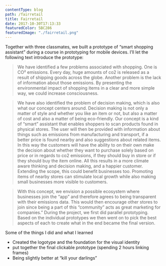 ```yaml
---
contentType: blog
path: /fairretail
title: Fairretail
date: 2017-10-30T17:13:33
featuredColor: 5BC286
featuredImage: "./fairretail.png"
---
```

Together with three classmates, we built a prototype of “smart shopping assistant” during a course in prototyping for mobile devices. I’ll let the following text introduce the prototype:

> We have identified a few problems associated with shopping. One is CO² emissions. Every day, huge amounts of co2 is released as a result of shipping goods across the globe. Another problem is the lack of information about those emissions. By presenting the environmental impact of shopping items in a clear and more simple way, we could increase consciousness. 

> We have also identified the problem of decision making, which is also what our concept centers around. Decision making is not only a matter of style and whether you like an item or not, but also a matter of cost and also a matter of being eco-friendly.
Our concept is a kind of “smart” assistant that enables shoppers to scan products found in physical stores. The user will then be provided with information about things such as emissions from manufacturing and transport, if a better price is found nearby and also suggestions about related items. In this way the customers will have the ability to on their own make the decision about whether they want to purchase solely based on price or in regards to co2 emissions, if they should buy in store or if they should buy the item online. All this results in a more climate aware thinking and decision making, and a happier customer.
Extending the scope, this could benefit businesses too. Promoting items of nearby stores can stimulate local growth while also making small businesses more visible to customers.

> With this concept, we envision a possible ecosystem where businesses join the “app” and therefore agrees to being transparent with their emissions data. This would then encourage other stores to join since being a part of this “community” acts as great marketing for companies.”
During the project, we first did parallel prototyping. Based on the individual prototypes we then went on to pick the best aspects of each to create what in the end became the final version. 

Some of the things I did and what I learned

* Created the logotype and the foundation for the visual identity
* put together the final clickable prototype (spending 2 hours linking frames)
* Being slightly better at “kill your darlings”
